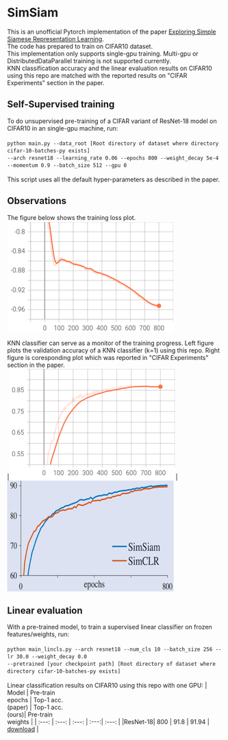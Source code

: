 # SimSiam
This is an unofficial Pytorch implementation of the paper [Exploring Simple Siamese Representation Learning](https://arxiv.org/abs/2011.10566).
<br/>The code has prepared to train on CIFAR10 dataset.
<br/>This implementation only supports single-gpu training. Multi-gpu or DistributedDataParallel training is not supported currently.
<br/>KNN classification accuracy and the linear evaluation results on CIFAR10 using this repo are matched with the reported results on "CIFAR Experiments" section in the paper.


## Self-Supervised training
To do unsupervised pre-training of a  CIFAR variant of ResNet-18 model on CIFAR10 in an single-gpu machine, run:<br/><br/>
`python main.py --data_root [Root directory of dataset where directory cifar-10-batches-py exists]`<br/> `--arch resnet18 --learning_rate 0.06 --epochs 800 --weight_decay 5e-4 --momentum 0.9 --batch_size 512 --gpu 0`
<br/><br/>This script uses all the default hyper-parameters as described in the paper.

## Observations
The figure below shows the training loss plot.<br/>
<img src="imgs/loss-plot.png">

KNN classifier can serve as a monitor of the training progress. Left figure plots the validation accuracy of a KNN classifier (k=1) using this repo. Right figure is coresponding plot which was reported in "CIFAR Experiments" section in the paper.<br/>
|<img src="imgs/top1-acc (ours).png">|<img src="imgs/top1-acc (paper).png">

## Linear evaluation
With a pre-trained model, to train a supervised linear classifier on frozen features/weights, run:<br/><br/>
`python main_lincls.py --arch resnet18 --num_cls 10 --batch_size 256 --lr 30.0 --weight_decay 0.0`<br/>`--pretrained [your checkpoint path] [Root directory of dataset where directory cifar-10-batches-py exists]`
<br/><br/>
Linear classification results on CIFAR10 using this repo with one GPU:
| Model | Pre-train<br/>epochs | Top-1 acc.<br/>(paper) | Top-1 acc.<br/>(ours)| Pre-train<br/>weights |
| :---: | :---: | :---: | :---:| :---: |
|ResNet-18| 800 | 91.8 | 91.94 | [download](https://drive.google.com/file/d/17_0uXiTbeUsRhwI0TDgGnj45eLWmXO2c/view?usp=sharing) |
